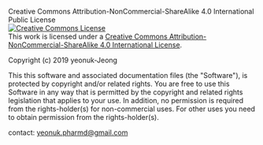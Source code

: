 Creative Commons Attribution-NonCommercial-ShareAlike 4.0 International Public License  
<a rel="license" href="http://creativecommons.org/licenses/by-nc-sa/4.0/"><img alt="Creative Commons License" style="border-width:0" src="https://i.creativecommons.org/l/by-nc-sa/4.0/88x31.png" /></a><br />This work is licensed under a <a rel="license" href="http://creativecommons.org/licenses/by-nc-sa/4.0/">Creative Commons Attribution-NonCommercial-ShareAlike 4.0 International License</a>.

Copyright (c) 2019 yeonuk-Jeong

This this software and associated documentation files (the "Software"), 
is protected by copyright and/or related rights. You are free to use 
this Software in any way that is permitted by the copyright and 
related rights legislation that applies to your use. In addition, 
no permission is required from the rights-holder(s) for non-commercial uses. 
For other uses you need to obtain permission from the rights-holder(s).

contact: yeonuk.pharmd@gmail.com
